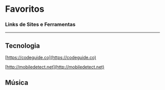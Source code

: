 # Favoritos
### Links de Sites e Ferramentas
---
## Tecnologia
[https://codeguide.co](https://codeguide.co)

[http://mobiledetect.net](http://mobiledetect.net)

## Música
